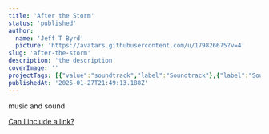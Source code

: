 ```yaml
---
title: 'After the Storm'
status: 'published'
author:
  name: 'Jeff T Byrd'
  picture: 'https://avatars.githubusercontent.com/u/179826675?v=4'
slug: 'after-the-storm'
description: 'the description'
coverImage: ''
projectTags: [{"value":"soundtrack","label":"Soundtrack"},{"label":"Sound Design","value":"soundDesign"}]
publishedAt: '2025-01-27T21:49:13.188Z'
---
```


music and sound

[Can I include a link?](http://budokanboys.club)